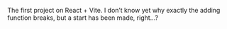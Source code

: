The first project on React + Vite. I don’t know yet why exactly the adding function breaks, but a start has been made, right...?
